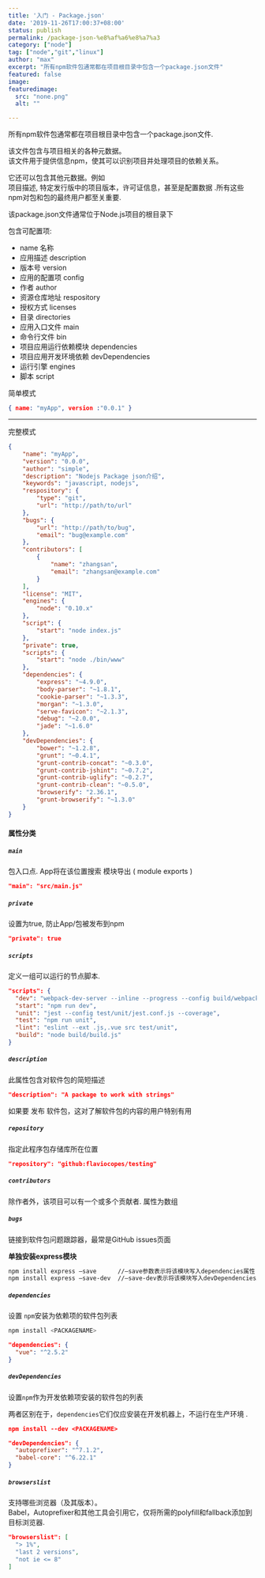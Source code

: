 ```yaml
---
title: '入门 - Package.json'
date: '2019-11-26T17:00:37+08:00'
status: publish
permalink: /package-json-%e8%af%a6%e8%a7%a3
category: ["node"] 
tag: ["node","git","linux"]
author: "max"
excerpt: "所有npm软件包通常都在项目根目录中包含一个package.json文件"
featured: false
image: 
featuredimage:
  src: "none.png"
  alt: ""

---
```

所有npm软件包通常都在项目根目录中包含一个package.json文件.

该文件包含与项目相关的各种元数据。  
该文件用于提供信息npm，使其可以识别项目并处理项目的依赖关系。

它还可以包含其他元数据。例如   
项目描述, 特定发行版中的项目版本，许可证信息，甚至是配置数据 .所有这些npm对包和包的最终用户都至关重要.

该package.json文件通常位于Node.js项目的根目录下

包含可配置项:

- name 名称
- 应用描述 description
- 版本号 version
- 应用的配置项 config
- 作者 author
- 资源仓库地址 respository
- 授权方式 licenses
- 目录 directories
- 应用入口文件 main
- 命令行文件 bin
- 项目应用运行依赖模块 dependencies
- 项目应用开发环境依赖 devDependencies
- 运行引擎 engines
- 脚本 script

简单模式

```json
{ name: "myApp", version :"0.0.1" }
```

- - - - - -

 完整模式

```json
{
    "name": "myApp",
    "version": "0.0.0",
    "author": "simple",
    "description": "Nodejs Package json介绍",
    "keywords": "javascript, nodejs",
    "respository": {
        "type": "git",
        "url": "http://path/to/url"
    },
    "bugs": {
        "url": "http://path/to/bug",
        "email": "bug@example.com"
    },
    "contributors": [
        {
            "name": "zhangsan",
            "email": "zhangsan@example.com"
        }
    ],
    "license": "MIT",
    "engines": {
        "node": "0.10.x"
    },
    "script": {
        "start": "node index.js"
    },
    "private": true,
    "scripts": {
        "start": "node ./bin/www"
    },
    "dependencies": {
        "express": "~4.9.0",
        "body-parser": "~1.8.1",
        "cookie-parser": "~1.3.3",
        "morgan": "~1.3.0",
        "serve-favicon": "~2.1.3",
        "debug": "~2.0.0",
        "jade": "~1.6.0"
    },
    "devDependencies": {
        "bower": "~1.2.8",
        "grunt": "~0.4.1",
        "grunt-contrib-concat": "~0.3.0",
        "grunt-contrib-jshint": "~0.7.2",
        "grunt-contrib-uglify": "~0.2.7",
        "grunt-contrib-clean": "~0.5.0",
        "browserify": "2.36.1",
        "grunt-browserify": "~1.3.0"
    }
}
```

#### 属性分类

##### `main`

包入口点. App将在该位置搜索 模块导出 ( module exports )

```json
"main": "src/main.js"
```

#####  `private` 

设置为true, 防止App/包被发布到npm

```json
"private": true
```

##### `scripts`

定义一组可以运行的节点脚本.

```json
"scripts": {
  "dev": "webpack-dev-server --inline --progress --config build/webpack.dev.conf.js",
  "start": "npm run dev",
  "unit": "jest --config test/unit/jest.conf.js --coverage",
  "test": "npm run unit",
  "lint": "eslint --ext .js,.vue src test/unit",
  "build": "node build/build.js"
}
```

##### `description`

此属性包含对软件包的简短描述

```json
"description": "A package to work with strings"
```

如果要 发布 软件包，这对了解软件包的内容的用户特别有用

##### `repository`

 指定此程序包存储库所在位置

```json
"repository": "github:flaviocopes/testing"
```

##### `contributors`

 除作者外，该项目可以有一个或多个贡献者. 属性为数组

##### `bugs`

链接到软件包问题跟踪器，最常是GitHub issues页面

**单独安装express模块**

```bash
npm install express –save      //–save参数表示将该模块写入dependencies属性
npm install express –save-dev  //–save-dev表示将该模块写入devDependencies属性
```

##### `dependencies`

设置 `npm`安装为依赖项的软件包列表

```bash
npm install <PACKAGENAME>
```

```json
"dependencies": {
  "vue": "^2.5.2"
}
```

##### `devDependencies`

设置`npm`作为开发依赖项安装的软件包的列表

两者区别在于，`dependencies`它们仅应安装在开发机器上，不运行在生产环境 .

```json
npm install --dev <PACKAGENAME>
```

```json
"devDependencies": {
  "autoprefixer": "^7.1.2",
  "babel-core": "^6.22.1"
}
```

##### `browserslist`

支持哪些浏览器（及其版本）。  
Babel，Autoprefixer和其他工具会引用它，仅将所需的polyfill和fallback添加到目标浏览器.

```json
"browserslist": [
  "> 1%",
  "last 2 versions",
  "not ie <= 8"
]
```
